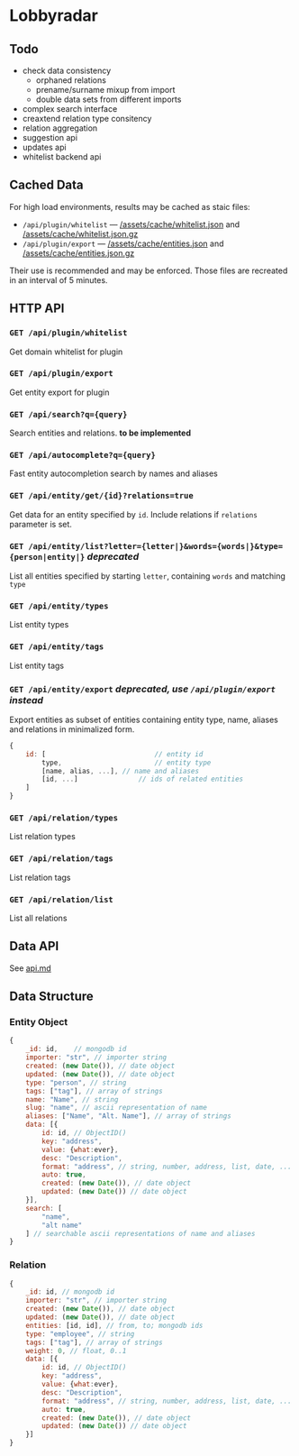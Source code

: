 # Lobbyradar

## Todo

* check data consistency
	* orphaned relations
	* prename/surname mixup from import
	* double data sets from different imports
* complex search interface
* creaxtend relation type consitency
* relation aggregation
* suggestion api
* updates api
* whitelist backend api

## Cached Data

For high load environments, results may be cached as staic files:

* `/api/plugin/whitelist` — [/assets/cache/whitelist.json](/assets/cache/whitelist.json) and [/assets/cache/whitelist.json.gz](/assets/cache/whitelist.json.gz)
* `/api/plugin/export` — [/assets/cache/entities.json](/assets/cache/entities.json) and [/assets/cache/entities.json.gz](/assets/cache/entities.json.gz)

Their use is recommended and may be enforced. Those files are recreated in an interval of 5 minutes. 

## HTTP API

### `GET /api/plugin/whitelist`

Get domain whitelist for plugin

### `GET /api/plugin/export`

Get entity export for plugin

### `GET /api/search?q={query}`

Search entities and relations. __to be implemented__

### `GET /api/autocomplete?q={query}`

Fast entity autocompletion search by names and aliases

### `GET /api/entity/get/{id}?relations=true`

Get data for an entity specified by `id`. Include relations if `relations` parameter is set.

### `GET /api/entity/list?letter={letter|}&words={words|}&type={person|entity|}` _deprecated_

List all entities specified by starting `letter`, containing `words` and matching `type`

### `GET /api/entity/types`

List entity types

### `GET /api/entity/tags`

List entity tags

### `GET /api/entity/export` _deprecated, use `/api/plugin/export` instead_

Export entities as subset of entities containing entity type, name, aliases and relations in minimalized form.

``` javascript
{
	id: [							// entity id
		type,						// entity type
		[name, alias, ...],	// name and aliases
		[id, ...]				// ids of related entities
	]
}
``` 

### `GET /api/relation/types`

List relation types

### `GET /api/relation/tags`

List relation tags

### `GET /api/relation/list`

List all relations

## Data API

See [api.md](./api.md)

## Data Structure

### Entity Object

``` javascript
{
	_id: id,	// mongodb id
	importer: "str", // importer string
	created: (new Date()), // date object
	updated: (new Date()), // date object
	type: "person", // string
	tags: ["tag"], // array of strings
	name: "Name", // string
	slug: "name", // ascii representation of name
	aliases: ["Name", "Alt. Name"], // array of strings
	data: [{
		id: id, // ObjectID()
		key: "address",
		value: {what:ever},
		desc: "Description",
		format: "address", // string, number, address, list, date, ...
		auto: true,
		created: (new Date()), // date object
		updated: (new Date()) // date object
	}],
	search: [
		"name",
		"alt name"
	] // searchable ascii representations of name and aliases
}
``` 

### Relation

``` javascript
{
	_id: id, // mongodb id
	importer: "str", // importer string
	created: (new Date()), // date object
	updated: (new Date()), // date object
	entities: [id, id], // from, to; mongodb ids
	type: "employee", // string
	tags: ["tag"], // array of strings
	weight: 0, // float, 0..1
	data: [{
		id: id, // ObjectID()
		key: "address",
		value: {what:ever},
		desc: "Description",
		format: "address", // string, number, address, list, date, ...
		auto: true,
		created: (new Date()), // date object
		updated: (new Date()) // date object
	}]
}
``` 

